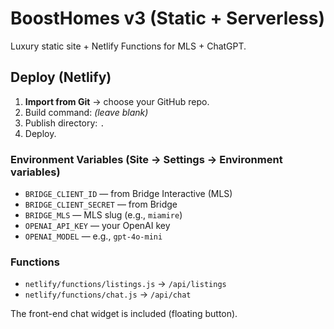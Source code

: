 # BoostHomes v3 (Static + Serverless)

Luxury static site + Netlify Functions for MLS + ChatGPT.

## Deploy (Netlify)
1) **Import from Git** → choose your GitHub repo.
2) Build command: *(leave blank)*
3) Publish directory: `.`
4) Deploy.

### Environment Variables (Site → Settings → Environment variables)
- `BRIDGE_CLIENT_ID` — from Bridge Interactive (MLS)
- `BRIDGE_CLIENT_SECRET` — from Bridge
- `BRIDGE_MLS` — MLS slug (e.g., `miamire`)
- `OPENAI_API_KEY` — your OpenAI key
- `OPENAI_MODEL` — e.g., `gpt-4o-mini`

### Functions
- `netlify/functions/listings.js` → `/api/listings`
- `netlify/functions/chat.js` → `/api/chat`

The front-end chat widget is included (floating button).

